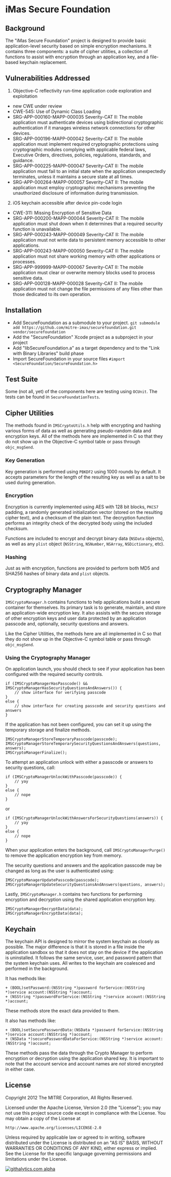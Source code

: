 # iMas Secure Foundation

## Background

The "iMas Secure Foundation" project is designed to provide basic application-level security based on simple encryption mechanisms. It contains three components: a suite of cipher utilities, a collection of functions to assist with encryption through an application key, and a file-based keychain replacement.

## Vulnerabilities Addressed

1. Objective-C reflectivity run-time application code exploration and exploitation
  - new CWE under review
  - CWE-545: Use of Dynamic Class Loading
  - SRG-APP-000160-MAPP-000035 Severity-CAT II: The mobile application must authenticate devices using bidirectional cryptographic authentication if it manages wireless network connections for other devices.
  - SRG-APP-000196-MAPP-000042 Severity-CAT II: The mobile application must implement required cryptographic protections using cryptographic modules complying with applicable federal laws, Executive Orders, directives, policies, regulations, standards, and guidance.
  - SRG-APP-000225-MAPP-000047 Severity-CAT II: The mobile application must fail to an initial state when the application unexpectedly terminates, unless it maintains a secure state at all times.
  - SRG-APP-000264-MAPP-000057 Severity-CAT II: The mobile application must employ cryptographic mechanisms preventing the unauthorized disclosure of information during transmission.
2. iOS keychain accessible after device pin-code login
  - CWE-311: Missing Encryption of Sensitive Data
  - SRG-APP-000200-MAPP-000044 Severity-CAT II: The mobile application must shut down when it determines that a required security function is unavailable.
  - SRG-APP-000243-MAPP-000049 Severity-CAT II: The mobile application must not write data to persistent memory accessible to other applications.
  - SRG-APP-000243-MAPP-000050 Severity-CAT II: The mobile application must not share working memory with other applications or processes.
  - SRG-APP-999999-MAPP-000067 Severity-CAT II: The mobile application must clear or overwrite memory blocks used to process sensitive data.
  - SRG-APP-000128-MAPP-000028 Severity-CAT II: The mobile application must not change the file permissions of any files other than those dedicated to its own operation.


## Installation

- Add SecureFoundation as a submodule to your project. `git submodule add https://github.com/mitre-imas/securefoundation.git vendor/securefoundation`
- Add the "SecureFoundation" Xcode project as a subproject in your project
- Add "libSecureFoundation.a" as a target dependency and to the "Link with Binary Libraries" build phase
- Import SecureFoundation in your source files `#import <SecureFoundation/SecureFoundation.h>`

## Test Suite

Some (not all, yet) of the components here are testing using `OCUnit`. The tests can be found in `SecureFoundationTests`.

## Cipher Utilities

The methods found in `IMSCryptoUtils.h` help with encrypting and hashing various forms of data as well as generating pseudo-random data and encryption keys. All of the methods here are implemented in C so that they do not show up in the Objective-C symbol table or pass through `objc_msgSend`.

### Key Generation

Key generation is performed using `PBKDF2` using 1000 rounds by default. It accepts parameters for the length of the resulting key as well as a salt to be used during generation.

### Encryption

Encryption is currently implemented using AES with 128 bit blocks, `PKCS7` padding, a randomly generated initialization vector (stored on the resulting cipher text), and a checksum of the plain text. The decryption function performs an integrity check of the decrypted body using the included checksum.

Functions are included to encrypt and decrypt binary data (`NSData` objects), as well as any `plist` object (`NSString`, `NSNumber`, `NSArray`, `NSDictionary`, etc).

### Hashing

Just as with encryption, functions are provided to perform both MD5 and SHA256 hashes of binary data and `plist` objects.

## Cryptography Manager

`IMSCryptoManager.h` contains functions to help applications build a secure container for themselves. Its primary task is to generate, maintain, and store an application-wide encryption key. It also assists with the secure storage of other encryption keys and user data protected by an application passcode and, optionally, security questions and answers.

Like the Cipher Utilities, the methods here are all implemented in C so that they do not show up in the Objective-C symbol table or pass through `objc_msgSend`.

### Using the Cryptography Manager

On application launch, you should check to see if your application has been configured with the required security controls.

    if (IMSCryptoManagerHasPasscode() && IMSCryptoManagerHasSecurityQuestionsAndAnswers()) {
        // show interface for verifying passcode
    }
    else {
        // show interface for creating passcode and security questions and answers
    }

If the application has not been configured, you can set it up using the temporary storage and finalize methods.

    IMSCryptoManagerStoreTemporaryPasscode(passcode);
    IMSCryptoManagerStoreTemporarySecurityQuestionsAndAnswers(questions, answers);
    IMSCryptoManagerFinalize();

To attempt an application unlock with either a passcode or answers to security questions, call:

    if (IMSCryptoManagerUnlockWithPasscode(passcode)) {
        // yay
    }
    else {
        // nope
    }

or

    if (IMSCryptoManagerUnlockWithAnswersForSecurityQuestions(answers)) {
        // yay
    }
    else {
        // nope
    }

When your application enters the background, call `IMSCryptoManagerPurge()` to remove the application encryption key from memory.

The security questions and answers and the application passcode may be changed as long as the user is authenticated using:

    IMSCryptoManagerUpdatePasscode(passcode);
    IMSCryptoManagerUpdateSecurityQuestionsAndAnswers(questions, answers);

Lastly, `IMSCryptoManager.h` contains two functions for performing encryption and decryption using the shared application encryption key.

    IMSCryptoManagerDecryptData(data);
    IMSCryptoManagerEncryptData(data);

## Keychain

The keychain API is designed to mirror the system keychain as closely as possible. The major difference is that it is stored in a file inside the application sandbox so that it does not stay on the device if the application is uninstalled. It follows the same service, user, and password pattern that the system keychain uses. All writes to the keychain are coalesced and performed in the background.

It has methods like:

    + (BOOL)setPassword:(NSString *)password forService:(NSString *)service account:(NSString *)account;
    + (NSString *)passwordForService:(NSString *)service account:(NSString *)account;
    
These methods store the exact data provided to them.

It also has methods like:

    + (BOOL)setSecurePasswordData:(NSData *)password forService:(NSString *)service account:(NSString *)account;
    + (NSData *)securePasswordDataForService:(NSString *)service account:(NSString *)account;
    
These methods pass the data through the Crypto Manager to perform encryption or decryption using the application shared key. It is important to note that the account service and account names are *not* stored encrypted in either case.

## License

Copyright 2012 The MITRE Corporation, All Rights Reserved.

Licensed under the Apache License, Version 2.0 (the "License");
you may not use this project source code except in compliance with the License.
You may obtain a copy of the License at

    http://www.apache.org/licenses/LICENSE-2.0

Unless required by applicable law or agreed to in writing, software
distributed under the License is distributed on an "AS IS" BASIS,
WITHOUT WARRANTIES OR CONDITIONS OF ANY KIND, either express or implied.
See the License for the specific language governing permissions and
limitations under the License.


[![githalytics.com alpha](https://cruel-carlota.pagodabox.com/deee09168244f6094f41ef957d2a30b7 "githalytics.com")](http://githalytics.com/project-imas/securefoundation)


